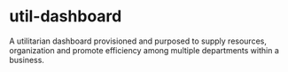# util-dashboard
A utilitarian dashboard provisioned and purposed to supply resources, organization and promote efficiency among multiple departments within a business. 
